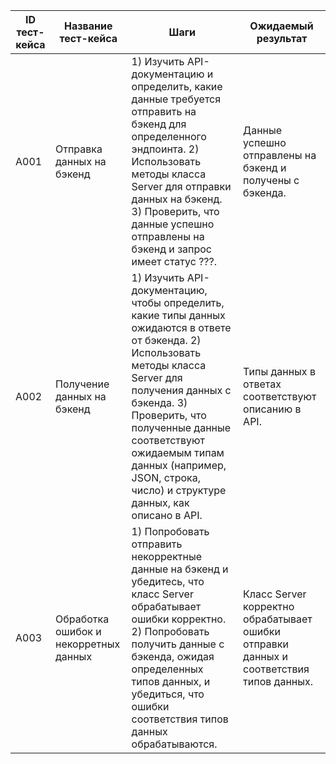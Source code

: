 | ID тест-кейса | Название тест-кейса | Шаги | Ожидаемый результат |
|-|-|-|-|
| A001 | Отправка данных на бэкенд | 1) Изучить API-документацию и определить, какие данные требуется отправить на бэкенд для определенного эндпоинта. 2) Использовать методы класса Server для отправки данных на бэкенд. 3) Проверить, что данные успешно отправлены на бэкенд и запрос имеет статус ???. <br> | Данные успешно отправлены на бэкенд и получены с бэкенда.  <br>|
| A002 | Получение данных на бэкенд | 1) Изучить API-документацию, чтобы определить, какие типы данных ожидаются в ответе от бэкенда. 2) Использовать методы класса Server для получения данных с бэкенда. 3) Проверить, что полученные данные соответствуют ожидаемым типам данных (например, JSON, строка, число) и структуре данных, как описано в API. <br> | Типы данных в ответах соответствуют описанию в API. <br> |
| A003 | Обработка ошибок и некорретных данных  |  1) Попробовать отправить некорректные данные на бэкенд и убедитесь, что класс Server обрабатывает ошибки корректно. 2) Попробовать получить данные с бэкенда, ожидая определенных типов данных, и убедиться, что ошибки соответствия типов данных обрабатываются. <br> | Класс Server корректно обрабатывает ошибки отправки данных и соответствия типов данных. <br> |
